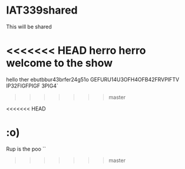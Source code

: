 # IAT339shared
This will be shared

<<<<<<< HEAD
herro
herro
welcome to the show
=======
hello ther ebutbbur43brfer24g51o  GEFURU14U3OFH4OFB42FRVPIFTV IP32FIGFPIGF  3PIG4`
>>>>>>> master

<<<<<<< HEAD

:o)
=======
Rup is the poo  ``
>>>>>>> master
